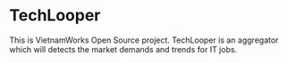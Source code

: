 TechLooper
==========

This is VietnamWorks Open Source project. TechLooper is an aggregator which will detects the market demands and trends for IT jobs.

